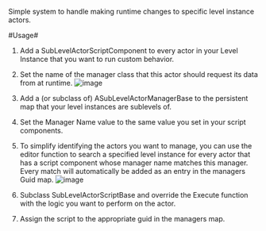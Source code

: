 Simple system to handle making runtime changes to specific level instance actors.  

#Usage#

1. Add a SubLevelActorScriptComponent to every actor in your Level Instance that you want to run custom behavior.

2. Set the name of the manager class that this actor should request its data from at runtime.
![image](https://github.com/user-attachments/assets/ea4193ab-b9a0-427b-84f9-550465adfb3e)

3. Add a (or subclass of) ASubLevelActorManagerBase to the persistent map that your level instances are sublevels of.
 
4. Set the Manager Name value to the same value you set in your script components.

5. To simplify identifying the actors you want to manage, you can use the editor function to search a specified level instance for every actor that has a script component whose manager name matches this manager. Every match will automatically be added as an entry in the managers Guid map.
![image](https://github.com/user-attachments/assets/4ad8484e-4c48-451f-b62f-cef0fa6528cb)

6. Subclass SubLevelActorScriptBase and override the Execute function with the logic you want to perform on the actor.
  
7. Assign the script to the appropriate guid in the managers map.

